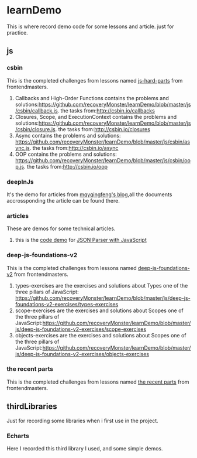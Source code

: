 # learnDemo
This is where record demo code for some lessons and article. just for practice.

## js

### csbin

This is the completed challenges from lessons named [js-hard-parts](https://frontendmasters.com/courses/javascript-hard-parts/) from frontendmasters.

1. Callbacks and High-Order Functions contains the problems and solutions:https://github.com/recoveryMonster/learnDemo/blob/master/js/csbin/callback.js. the tasks from:http://csbin.io/callbacks
2.  Closures, Scope, and ExecutionContext contains the problems and solutions:https://github.com/recoveryMonster/learnDemo/blob/master/js/csbin/closure.js. the tasks from:http://csbin.io/closures
3. Async contains the problems and solutions: https://github.com/recoveryMonster/learnDemo/blob/master/js/csbin/async.js. the tasks from:http://csbin.io/async
4. OOP contains the problems and solutions: https://github.com/recoveryMonster/learnDemo/blob/master/js/csbin/oop.js. the tasks from:http://csbin.io/oop

### deepInJs

It's the demo for articles from [mqyqingfeng's blog](https://github.com/mqyqingfeng/Blog),all the documents accrossponding the article can be found there.

### articles

These are demos for some technical articles.

1. this is the [code demo](https://github.com/recoveryMonster/learnDemo/blob/master/js/articles/json-parser) for [JSON Parser with JavaScript](https://lihautan.com/json-parser-with-javascript/)

### deep-js-foundations-v2

This is the completed challenges from lessons named [deep-js-foundations-v2]( https://frontendmasters.com/courses/deep-javascript-v3 )  from frontendmasters.

1. types-exercises are the exercises and solutions about Types one of the three pillars of JavaScript: https://github.com/recoveryMonster/learnDemo/blob/master/js/deep-js-foundations-v2-exercises/types-exercises
2. scope-exercises are the exercises and solutions about Scopes one of the three pillars of JavaScript:https://github.com/recoveryMonster/learnDemo/blob/master/js/deep-js-foundations-v2-exercises/scope-exercises
3. objects-exercises are the exercises and solutions about Scopes one of the three pillars of JavaScript:https://github.com/recoveryMonster/learnDemo/blob/master/js/deep-js-foundations-v2-exercises/objects-exercises

### the recent parts

This is the completed challenges from lessons named [the recent parts](https://frontendmasters.com/courses/js-recent-parts/) from frontendmasters.

## thirdLibraries

Just for recording some libraries when i first use in the project.

### Echarts

Here I recorded this third library I used, and some simple demos.